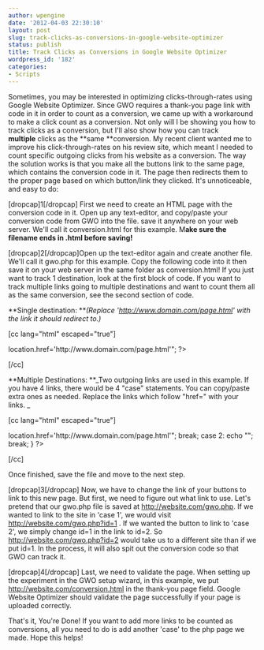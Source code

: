 ```yaml
---
author: wpengine
date: '2012-04-03 22:30:10'
layout: post
slug: track-clicks-as-conversions-in-google-website-optimizer
status: publish
title: Track Clicks as Conversions in Google Website Optimizer
wordpress_id: '182'
categories:
- Scripts
---
```


Sometimes, you may be interested in optimizing clicks-through-rates using Google Website Optimizer. Since GWO requires a thank-you page link with code in it in order to count as a conversion, we came up with a workaround to make a click count as a conversion. Not only will I be showing you how to track clicks as a conversion, but I'll also show how you can track **multiple** clicks as the **same **conversion. My recent client wanted me to improve his click-through-rates on his review site, which meant I needed to count specific outgoing clicks from his website as a conversion. The way the solution works is that you make all the buttons link to the same page, which contains the conversion code in it. The page then redirects them to the proper page based on which button/link they clicked. It's unnoticeable, and easy to do:  
  
[dropcap]1[/dropcap] First we need to create an HTML page with the conversion code in it. Open up any text-editor, and copy/paste your conversion code from GWO into the file. save it anywhere on your web server. We'll call it conversion.html for this example. M**ake sure the filename ends in .html before saving!**  
  
[dropcap]2[/dropcap]Open up the text-editor again and create another file. We'll call it gwo.php for this example. Copy the following code into it then save it on your web server in the same folder as conversion.html! If you just want to track 1 destination, look at the first block of code. If you want to track multiple links going to multiple destinations and want to count them all as the same conversion, see the second section of code.  
  
**Single destination: **_(Replace 'http://www.domain.com/page.html' with the link it should redirect to.)_  
  
[cc lang="html" escaped="true"]  
  
<?php include('conversion.html'); echo "<script>location.href='http://www.domain.com/page.html'</script>";  
  
?>  
  
[/cc]  
  
**Multiple Destinations: **_Two outgoing links are used in this example. If you have 4 links, there would be 4 "case" statements. You can copy/paste extra ones as needed. Replace the links which follow "href=" with your links. _  
  
[cc lang="html" escaped="true"]  
  
<?php include('conversion.html'); switch ($_GET['id']) {  
  
case 1: echo "<script>location.href='http://www.domain.com/page.html'</script>"; break;  
  
case 2: echo "<script>location.href='http://www.domain.com/page.html'</script>"; break;  
  
}  
  
?>  
  
[/cc]  
  
Once finished, save the file and move to the next step.  
  
[dropcap]3[/dropcap] Now, we have to change the link of your buttons to link to this new page. But first, we need to figure out what link to use. Let's pretend that our gwo.php file is saved at http://website.com/gwo.php. If we wanted to link to the site in 'case 1', we would visit http://website.com/gwo.php?id=1 . If we wanted the button to link to 'case 2', we simply change id=1 in the link to id=2. So http://website.com/gwo.php?id=2 would take us to a different site than if we put id=1. In the process, it will also spit out the conversion code so that GWO can track it.  
  
[dropcap]4[/dropcap] Last, we need to validate the page. When setting up the experiment in the GWO setup wizard, in this example, we put http://website.com/conversion.html in the thank-you page field. Google Website Optimizer should validate the page successfully if your page is uploaded correctly.  
  
That's it, You're Done! If you want to add more links to be counted as conversions, all you need to do is add another 'case' to the php page we made. Hope this helps!
